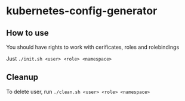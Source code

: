 # kubernetes-config-generator
## How to use
You should have rights to work with cerificates, roles and rolebindings

Just `./init.sh <user> <role> <namespace>`

## Cleanup
To delete user, run `./clean.sh <user> <role> <namespace>`
